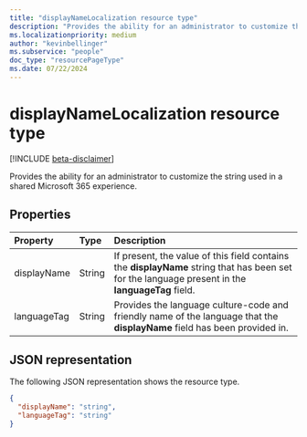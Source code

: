 ```yaml
---
title: "displayNameLocalization resource type"
description: "Provides the ability for an administrator to customize the string used in a shared Microsoft 365 experience."
ms.localizationpriority: medium
author: "kevinbellinger"
ms.subservice: "people"
doc_type: "resourcePageType"
ms.date: 07/22/2024
---
```


# displayNameLocalization resource type

[!INCLUDE [beta-disclaimer](../../includes/beta-disclaimer.md)]

Provides the ability for an administrator to customize the string used in a shared Microsoft 365 experience.

## Properties

| Property     | Type        | Description |
|:-------------|:------------|:------------|
|displayName   |String       | If present, the value of this field contains the **displayName** string that has been set for the language present in the **languageTag** field.|
|languageTag   |String       | Provides the language culture-code and friendly name of the language that the **displayName** field has been provided in.                  |

## JSON representation

The following JSON representation shows the resource type.

<!-- {
  "blockType": "resource",
  "optionalProperties": [

  ],
  "@odata.type": "microsoft.graph.displayNameLocalization",
  "baseType": null
}-->

```json
{
  "displayName": "string",
  "languageTag": "string"
}
```

<!-- uuid: 16cd6b66-4b1a-43a1-adaf-3a886856ed98
2019-02-04 14:57:30 UTC -->
<!-- {
  "type": "#page.annotation",
  "description": "displayNameLocalization resource",
  "keywords": "",
  "section": "documentation",
  "tocPath": ""
}-->


